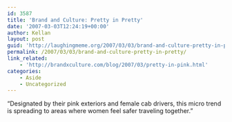 ```yaml
---
id: 3587
title: 'Brand and Culture: Pretty in Pretty'
date: '2007-03-03T12:24:19+00:00'
author: Kellan
layout: post
guid: 'http://laughingmeme.org/2007/03/03/brand-and-culture-pretty-in-pretty/'
permalink: /2007/03/03/brand-and-culture-pretty-in-pretty/
link_related:
    - 'http://brandxculture.com/blog/2007/03/pretty-in-pink.html'
categories:
    - Aside
    - Uncategorized
---
```


“Designated by their pink exteriors and female cab drivers, this micro trend is spreading to areas where women feel safer traveling together.”
